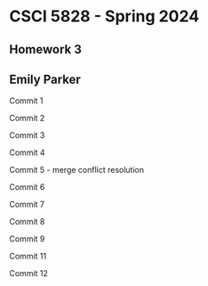 # CSCI 5828 - Spring 2024
## Homework 3
## Emily Parker

Commit 1

Commit 2

Commit 3

Commit 4

Commit 5 - merge conflict resolution

Commit 6

Commit 7

Commit 8

Commit 9

Commit 11

Commit 12
